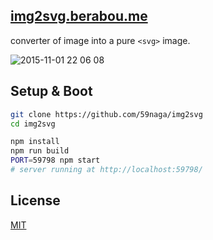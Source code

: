 [img2svg.berabou.me](http://img2svg.berabou.me/)
---

converter of image into a pure `<svg>` image.

![2015-11-01 22 06 08](https://cloud.githubusercontent.com/assets/1548478/10869044/d9fd43ca-80e4-11e5-9912-aba666e97899.png)

Setup & Boot
---
```bash
git clone https://github.com/59naga/img2svg
cd img2svg

npm install
npm run build
PORT=59798 npm start
# server running at http://localhost:59798/
```

License
---
[MIT](http://59naga.mit-license.org/)
